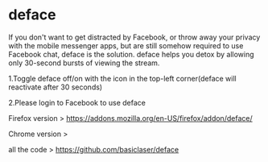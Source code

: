 deface
=============

If you don't want to get distracted by Facebook, or throw away your privacy with the mobile messenger apps,
but are still somehow required to use Facebook chat, deface is the solution. deface helps you detox by allowing only 30-second bursts of viewing the stream.


1.Toggle deface off/on with the icon in the top-left corner(deface will reactivate after 30 seconds)

2.Please login to Facebook to use deface

Firefox version > https://addons.mozilla.org/en-US/firefox/addon/deface/

Chrome version >

all the code > https://github.com/basiclaser/deface
